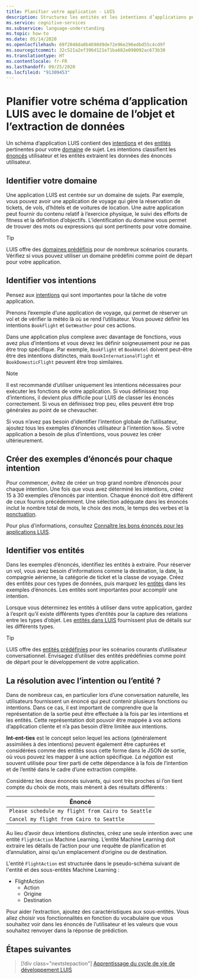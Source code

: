 ```yaml
---
title: Planifier votre application - LUIS
description: Structurez les entités et les intentions d’applications pertinentes, puis créez vos plans d’applications dans Language Understanding Intelligent Services (LUIS).
ms.service: cognitive-services
ms.subservice: language-understanding
ms.topic: how-to
ms.date: 05/14/2020
ms.openlocfilehash: 69f2048da0b4690d9de72e96e296edbd55c4cd9f
ms.sourcegitcommit: 32c521a2ef396d121e71ba682e098092ac673b30
ms.translationtype: HT
ms.contentlocale: fr-FR
ms.lasthandoff: 09/25/2020
ms.locfileid: "91309453"
---
```

# <a name="plan-your-luis-app-schema-with-subject-domain-and-data-extraction"></a>Planifier votre schéma d’application LUIS avec le domaine de l’objet et l’extraction de données

Un schéma d’application LUIS contient des [intentions](luis-glossary.md#intent) et des [entités](luis-glossary.md#entity) pertinentes pour votre [domaine](luis-glossary.md#domain) de sujet. Les intentions classifient les [énoncés](luis-glossary.md#utterance) utilisateur et les entités extraient les données des énoncés utilisateur.

## <a name="identify-your-domain"></a>Identifier votre domaine

Une application LUIS est centrée sur un domaine de sujets. Par exemple, vous pouvez avoir une application de voyage qui gère la réservation de tickets, de vols, d’hôtels et de voitures de location. Une autre application peut fournir du contenu relatif à l’exercice physique, le suivi des efforts de fitness et la définition d’objectifs. L’identification du domaine vous permet de trouver des mots ou expressions qui sont pertinents pour votre domaine.

> [!TIP]
> LUIS offre des [domaines prédéfinis](luis-how-to-use-prebuilt-domains.md) pour de nombreux scénarios courants. Vérifiez si vous pouvez utiliser un domaine prédéfini comme point de départ pour votre application.

## <a name="identify-your-intents"></a>Identifier vos intentions

Pensez aux [intentions](luis-concept-intent.md) qui sont importantes pour la tâche de votre application.

Prenons l’exemple d’une application de voyage, qui permet de réserver un vol et de vérifier la météo là où se rend l’utilisateur. Vous pouvez définir les intentions `BookFlight` et `GetWeather` pour ces actions.

Dans une application plus complexe avec davantage de fonctions, vous avez plus d’intentions et vous devez les définir soigneusement pour ne pas être trop spécifique. Par exemple, `BookFlight` et `BookHotel` doivent peut-être être des intentions distinctes, mais `BookInternationalFlight` et `BookDomesticFlight` peuvent être trop similaires.

> [!NOTE]
> Il est recommandé d’utiliser uniquement les intentions nécessaires pour exécuter les fonctions de votre application. Si vous définissez trop d’intentions, il devient plus difficile pour LUIS de classer les énoncés correctement. Si vous en définissez trop peu, elles peuvent être trop générales au point de se chevaucher.

Si vous n’avez pas besoin d’identifier l’intention globale de l’utilisateur, ajoutez tous les exemples d’énoncés utilisateur à l’intention `None`. Si votre application a besoin de plus d’intentions, vous pouvez les créer ultérieurement.

## <a name="create-example-utterances-for-each-intent"></a>Créer des exemples d’énoncés pour chaque intention

Pour commencer, évitez de créer un trop grand nombre d’énoncés pour chaque intention. Une fois que vous avez déterminé les intentions, créez 15 à 30 exemples d’énoncés par intention. Chaque énoncé doit être différent de ceux fournis précédemment. Une sélection adéquate dans les énoncés inclut le nombre total de mots, le choix des mots, le temps des verbes et la [ponctuation](luis-reference-application-settings.md#punctuation-normalization).

Pour plus d’informations, consultez [Connaître les bons énoncés pour les applications LUIS](luis-concept-utterance.md).

## <a name="identify-your-entities"></a>Identifier vos entités

Dans les exemples d’énoncés, identifiez les entités à extraire. Pour réserver un vol, vous avez besoin d’informations comme la destination, la date, la compagnie aérienne, la catégorie de ticket et la classe de voyage. Créez des entités pour ces types de données, puis marquez les [entités](luis-concept-entity-types.md) dans les exemples d’énoncés. Les entités sont importantes pour accomplir une intention.

Lorsque vous déterminez les entités à utiliser dans votre application, gardez à l’esprit qu’il existe différents types d’entités pour la capture des relations entre les types d’objet. Les [entités dans LUIS](luis-concept-entity-types.md) fournissent plus de détails sur les différents types.

> [!TIP]
> LUIS offre des [entités prédéfinies](luis-prebuilt-entities.md) pour les scénarios courants d’utilisateur conversationnel. Envisagez d’utiliser des entités prédéfinies comme point de départ pour le développement de votre application.

## <a name="resolution-with-intent-or-entity"></a>La résolution avec l’intention ou l’entité ?

Dans de nombreux cas, en particulier lors d’une conversation naturelle, les utilisateurs fournissent un énoncé qui peut contenir plusieurs fonctions ou intentions. Dans ce cas, il est important de comprendre que la représentation de la sortie peut être effectuée à la fois par les intentions et les entités. Cette représentation doit pouvoir être mappée à vos actions d’application cliente et n’a pas besoin d’être limitée aux intentions.

**Int-ent-ties** est le concept selon lequel les actions (généralement assimilées à des intentions) peuvent également être capturées et considérées comme des entités sous cette forme dans le JSON de sortie, où vous pouvez les mapper à une action spécifique. _La négation_ est souvent utilisée pour tirer parti de cette dépendance à la fois de l’intention et de l’entité dans le cadre d’une extraction complète.

Considérez les deux énoncés suivants, qui sont très proches si l’on tient compte du choix de mots, mais mènent à des résultats différents :

|Énoncé|
|--|
|`Please schedule my flight from Cairo to Seattle`|
|`Cancel my flight from Cairo to Seattle`|

Au lieu d’avoir deux intentions distinctes, créez une seule intention avec une entité `FlightAction` Machine Learning. L’entité Machine Learning doit extraire les détails de l’action pour une requête de planification et d’annulation, ainsi qu’un emplacement d’origine ou de destination.

L'entité `FlightAction` est structurée dans le pseudo-schéma suivant de l'entité et des sous-entités Machine Learning :

* FlightAction
    * Action
    * Origine
    * Destination

Pour aider l’extraction, ajoutez des caractéristiques aux sous-entités. Vous allez choisir vos fonctionnalités en fonction du vocabulaire que vous souhaitez voir dans les énoncés de l’utilisateur et les valeurs que vous souhaitez renvoyer dans la réponse de prédiction.

## <a name="next-steps"></a>Étapes suivantes

> [!div class="nextstepaction"]
> [Apprentissage du cycle de vie de développement LUIS](luis-concept-app-iteration.md)

